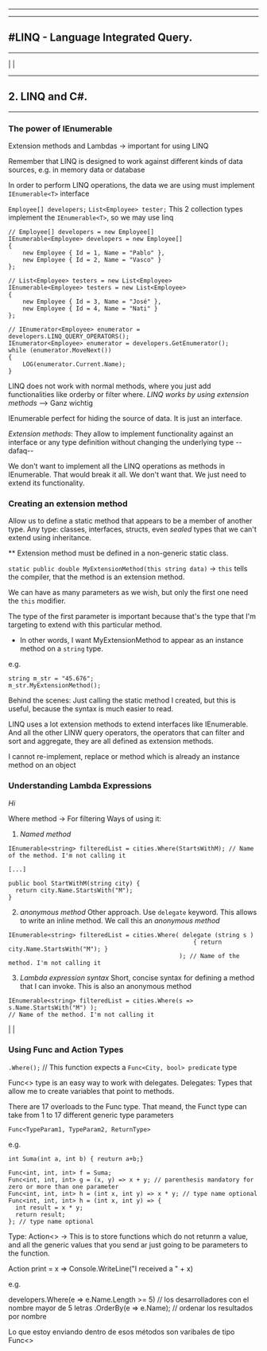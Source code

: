 
---------------------------------------------------------------------------
---------------------------------------------------------------------------
#LINQ - Language Integrated Query.
---------------------------------------------------------------------------
---------------------------------------------------------------------------
|
|
*****************************
## 2. LINQ and C#.
*****************************

### The power of IEnumerable

Extension methods and Lambdas -> important for using LINQ

Remember that LINQ is designed to work against different kinds of data sources, e.g. in memory data or database

In order to perform LINQ operations, the data we are using must implement `IEnumerable<T>` interface

`Employee[] developers;`
`List<Employee> tester;`
This 2 collection types implement the `IEnumerable<T>`, so we may use linq

```
// Employee[] developers = new Employee[]
IEnumerable<Employee> developers = new Employee[]
{
    new Employee { Id = 1, Name = "Pablo" },
    new Employee { Id = 2, Name = "Vasco" }
};

// List<Employee> testers = new List<Employee>
IEnumerable<Employee> testers = new List<Employee>
{
    new Employee { Id = 3, Name = "José" },
    new Employee { Id = 4, Name = "Nati" }
};

// IEnumerator<Employee> enumerator = developers.LINQ_QUERY_OPERATORS();
IEnumerator<Employee> enumerator = developers.GetEnumerator();
while (enumerator.MoveNext())
{
    LOG(enumerator.Current.Name);
}
```

LINQ does not work with normal methods, where you just add functionalities like orderby or filter where.
*LINQ works by using extension methods* --> Ganz wichtig

IEnumerable<T> perfect for hiding the source of data. It is just an interface.

*Extension methods*: They allow to implement functionality against an interface or any type definition without changing the underlying type --dafaq--

We don't want to implement all the LINQ operations as methods in IEnumerable. That would break it all. We don't want that. We just need to extend its functionality.


### Creating an extension method

Allow us to define a static method that appears to be a member of another type. Any type: classes, interfaces, structs, even *sealed* types that we can't extend using inheritance.

** Extension method must be defined in a non-generic static class.

`static public double MyExtensionMethod(this string data)` -> `this` tells the compiler, that the method is an extension method.

We can have as many parameters as we wish, but only the first one need the `this` modifier.

The type of the first parameter is important because that's the type that I'm targeting to extend with this particular method.
  * In other words, I want MyExtensionMethod to appear as an instance method on a `string` type.

e.g.
```
string m_str = "45.676";
m_str.MyExtensionMethod();
```
Behind the scenes: Just calling the static method I created, but this is useful, because the syntax is much easier to read.

LINQ uses a lot extension methods to extend interfaces like IEnumerable<T>. And all the other LINW query operators, the operators that can  filter and sort and aggregate, they are all defined as extension methods.

I cannot re-implement, replace or method which is already an instance method on an object


### Understanding Lambda Expressions

_Hi_

Where method -> For filtering
Ways of using it:

1. _Named method_
  ```
  IEnumerable<string> filteredList = cities.Where(StartsWithM); // Name of the method. I'm not calling it

  [...]

  public bool StartWithM(string city) {
    return city.Name.StartsWith("M");
  }
```
2. _anonymous method_
  Other approach. Use `delegate` keyword. This allows to write an inline method.
  We call this an _anonymous method_
  ```
  IEnumerable<string> filteredList = cities.Where( delegate (string s )
                                                      { return city.Name.StartsWith("M"); }
                                                  ); // Name of the method. I'm not calling it
  ```
3. _Lambda expression syntax_
  Short, concise syntax for defining a method that I can invoke. This is also an anonymous method

  ```
  IEnumerable<string> filteredList = cities.Where(s => s.Name.StartsWith("M") );
  // Name of the method. I'm not calling it
  ```

|
|


### Using Func and Action Types

`.Where();` // This function expects a `Func<City, bool> predicate` type

Func<> type is an easy way to work with delegates.
  Delegates: Types that allow me to create variables that point to methods.

There are 17 overloads to the Func type. That meand, the Funct type can take from 1 to 17 different generic type parameters

```
Func<TypeParam1, TypeParam2, ReturnType>
```

e.g.

```
int Suma(int a, int b) { reuturn a+b;}

Func<int, int, int> f = Suma;
Func<int, int, int> g = (x, y) => x + y; // parenthesis mandatory for zero or more than one parameter
Func<int, int, int> h = (int x, int y) => x * y; // type name optional
Func<int, int, int> h = (int x, int y) => {
  int result = x * y;
  return result;
}; // type name optional

```

Type: Action<>  -> This is to store functions which do not retunrn a value, and all the generic values that you send ar just going to be parameters to the function.

Action<int> print = x => Console.WriteLine("I received a " + x)


e.g.

  developers.Where(e => e.Name.Length >= 5)   // los desarrolladores con el nombre mayor de 5 letras
            .OrderBy(e => e.Name);            // ordenar los resultados por nombre

Lo que estoy enviando dentro de esos métodos son varibales de tipo Func<>

